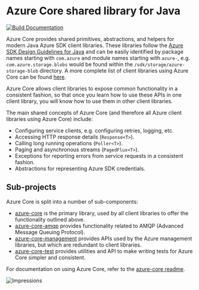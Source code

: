 # Azure Core shared library for Java

[![Build Documentation](https://img.shields.io/badge/documentation-published-blue.svg)](https://azure.github.io/azure-sdk-for-java/track2reports/index.html)

Azure Core provides shared primitives, abstractions, and helpers for modern Java Azure SDK client libraries. These libraries follow the [Azure SDK Design Guidelines for Java](https://azuresdkspecs.z5.web.core.windows.net/JavaSpec.html) and can be easily identified by package names starting with `com.azure` and module names starting with `azure-`, e.g. `com.azure.storage.blobs` would be found within the `/sdk/storage/azure-storage-blob` directory. A more complete list of client libraries using Azure Core can be found [here](https://github.com/Azure/azure-sdk-for-java).

Azure Core allows client libraries to expose common functionality in a consistent fashion, so that once you learn how to use these APIs in one client library, you will know how to use them in other client libraries.

The main shared concepts of Azure Core (and therefore all Azure client libraries using Azure Core) include:

- Configuring service clients, e.g. configuring retries, logging, etc.
- Accessing HTTP response details (`Response<T>`).
- Calling long running operations (`Poller<T>`).
- Paging and asynchronous streams (`PagedFlux<T>`).
- Exceptions for reporting errors from service requests in a consistent fashion.
- Abstractions for representing Azure SDK credentials.

## Sub-projects

Azure Core is split into a number of sub-components:

* [azure-core](azure-core) is the primary library, used by all client libraries to offer the functionality outlined above.
* [azure-core-amqp](azure-core-amqp) provides functionality related to AMQP (Advanced Message Queuing Protocol).
* [azure-core-management](azure-core-management) provides APIs used by the Azure management libraries, but which are redundant to client libraries.
* [azure-core-test](azure-core-test) provides utilities and API to make writing tests for Azure Core simpler and consistent.

For documentation on using Azure Core, refer to the [azure-core readme](azure-core).

![Impressions](https://azure-sdk-impressions.azurewebsites.net/api/impressions/azure-sdk-for-java/sdk/core/azure-core-tracing-opencensus/README.png)
